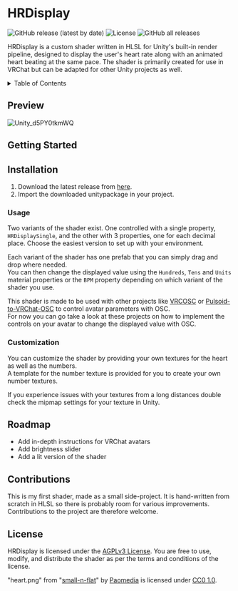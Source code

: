 # HRDisplay

![GitHub release (latest by date)](https://img.shields.io/github/v/release/xavion-lux/HRDisplay?style=flat-square)
![License](https://img.shields.io/github/license/xavion-lux/HRDisplay?style=flat-square)
![GitHub all releases](https://img.shields.io/github/downloads/xavion-lux/HRDisplay/total?style=flat-square)

HRDisplay is a custom shader written in HLSL for Unity's built-in render pipeline, designed to display the user's heart rate along with an animated heart beating at the same pace. The shader is primarily created for use in VRChat but can be adapted for other Unity projects as well.

<details>
  <summary>Table of Contents</summary>
  <ul>
    <li><a href="#preview">Preview</a></li>
    <li>
      <a href="#getting-started">Getting Started</a>
      <ul>
	<li><a href="#installation">Installation</a></li>
        <li><a href="#usage">Usage</a></li>
        <li><a href="#customization">Customization</a></li>
      </ul>
    </li>
    <li><a href="#roadmap">Roadmap</a></li>
    <li><a href="#license">License</a></li>
  </ul>
</details>

## Preview

![Unity_d5PY0tkmWQ](https://github.com/xavion-lux/HRDisplay/assets/57081039/5706b1b9-9f7b-425b-98ee-8c66c4a4c87e)

## Getting Started

## Installation

<ol>
  <li>Download the latest release from <a href="https://github.com/xavion-lux/HRDisplay/releases/latest">here</a>.</li>
	<li>Import the downloaded unitypackage in your project.</li>
</ol>

### Usage

Two variants of the shader exist. One controlled with a single property, `HRDisplaySingle`, and the other with 3 properties, one for each decimal place. Choose the easiest version to set up with your environment.

Each variant of the shader has one prefab that you can simply drag and drop where needed.</br>
You can then change the displayed value using the `Hundreds`, `Tens` and `Units` material properties or the `BPM` property depending on which variant of the shader you use.

This shader is made to be used with other projects like [VRCOSC](https://github.com/VolcanicArts/VRCOSC) or [Pulsoid-to-VRChat-OSC](https://github.com/Sonic853/pulsoid-to-vrchat-osc) to control avatar parameters with OSC.</br>
For now you can go take a look at these projects on how to implement the controls on your avatar to change the displayed value with OSC.

### Customization

You can customize the shader by providing your own textures for the heart as well as the numbers.</br>
A template for the number texture is provided for you to create your own number textures.

If you experience issues with your textures from a long distances double check the mipmap settings for your texture in Unity.

## Roadmap

<ul>
  <li>Add in-depth instructions for VRChat avatars</li>
  <li>Add brightness slider</li>
  <li>Add a lit version of the shader</li>
</ul>

## Contributions

This is my first shader, made as a small side-project. It is hand-written from scratch in HLSL so there is probably room for various improvements.</br>
Contributions to the project are therefore welcome.

## License

HRDisplay is licensed under the [AGPLv3 License](LICENSE). You are free to use, modify, and distribute the shader as per the terms and conditions of the license.

"heart.png" from "[small-n-flat](https://github.com/paomedia/small-n-flat)" by [Paomedia](https://github.com/paomedia) is licensed under [CC0 1.0](https://creativecommons.org/publicdomain/zero/1.0/).
